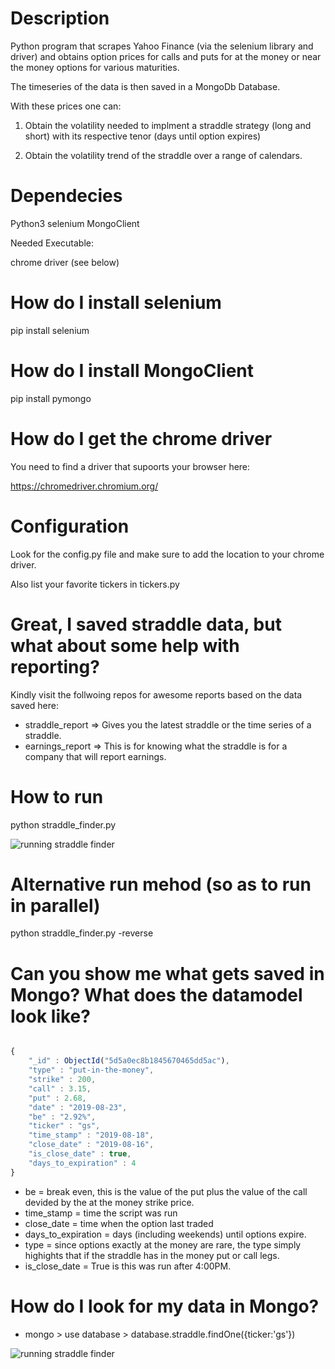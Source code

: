 # Description

Python program that scrapes Yahoo Finance (via the selenium library and driver) and obtains 
option prices for calls and  puts for at the money or near the money options for various 
maturities. 

The timeseries of the data is then saved in a MongoDb Database.

With these prices one can:

1. Obtain the volatility needed to implment a straddle strategy (long
and short) with its respective tenor (days until option expires)

2. Obtain the volatility trend of the straddle over a range of calendars.


# Dependecies

Python3
selenium
MongoClient

Needed Executable:

chrome driver (see below) 

# How do I install selenium

pip install selenium


# How do I install MongoClient

pip install pymongo 

# How do I get the chrome driver

You need to find a driver that supoorts your browser here:

https://chromedriver.chromium.org/

# Configuration

Look for the config.py file and make sure to add the location
to your chrome driver.


Also list your favorite tickers in tickers.py

# Great, I saved straddle data, but what about some help with reporting?

Kindly visit the follwoing repos for awesome reports based on the data saved here:

* straddle_report => Gives you the latest straddle or the time series of a straddle.
* earnings_report => This is for knowing what the straddle is for a company that will report earnings.

# How to run

python straddle_finder.py


![running straddle finder](https://i.imgur.com/IEqUWrp.jpg)



# Alternative run mehod (so as to run in parallel)

python straddle_finder.py -reverse


# Can you show me what gets saved in Mongo? What does the datamodel look like?


```javascript

{
	"_id" : ObjectId("5d5a0ec8b1845670465dd5ac"),
	"type" : "put-in-the-money",
	"strike" : 200,
	"call" : 3.15,
	"put" : 2.68,
	"date" : "2019-08-23",
	"be" : "2.92%",
	"ticker" : "gs",
	"time_stamp" : "2019-08-18",
	"close_date" : "2019-08-16",
	"is_close_date" : true,
	"days_to_expiration" : 4
}

```

* be = break even, this is the value of the put plus the value of the call devided by the at the money strike price.
* time_stamp = time the script was run
* close_date = time when the option last traded
* days_to_expiration = days (including weekends) until options expire.
* type = since options exactly at the money are rare, the type simply highights that if the straddle has in the money put or call legs.
* is_close_date = True is this was run after 4:00PM.

# How do I look for my data in Mongo?

* mongo > use database > database.straddle.findOne({ticker:'gs'})


![running straddle finder](https://i.imgur.com/4zTn2B8.jpg)
